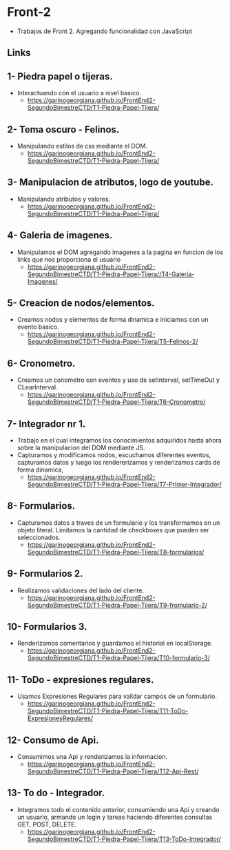 # Front-2
- Trabajos de Front 2. Agregando funcionalidad con JavaScript

## Links

## 1- Piedra papel o tijeras.
- Interactuando con el usuario a nivel basico.
    - https://garinogeorgiana.github.io/FrontEnd2-SegundoBimestreCTD/T1-Piedra-Papel-Tijera/


## 2- Tema oscuro - Felinos.
- Manipulando estilos de css mediante el DOM.
    - https://garinogeorgiana.github.io/FrontEnd2-SegundoBimestreCTD/T1-Piedra-Papel-Tijera/


## 3- Manipulacion de atributos, logo de youtube.
- Manipulando atributos y valores.
    - https://garinogeorgiana.github.io/FrontEnd2-SegundoBimestreCTD/T1-Piedra-Papel-Tijera/


## 4- Galeria de imagenes.
- Manipulamos el DOM agregando imagenes a la pagina en funcion de los links que nos proporciona el usuario
    - https://garinogeorgiana.github.io/FrontEnd2-SegundoBimestreCTD/T1-Piedra-Papel-Tijera//T4-Galeria-Imagenes/


## 5- Creacion de nodos/elementos.
- Creamos nodos y elementos de forma dinamica e iniciamos con un evento basico.
    - https://garinogeorgiana.github.io/FrontEnd2-SegundoBimestreCTD/T1-Piedra-Papel-Tijera/T5-Felinos-2/


## 6- Cronometro.
- Creamos un conometro con eventos y uso de setInterval, setTimeOut y CLearInterval.
    - https://garinogeorgiana.github.io/FrontEnd2-SegundoBimestreCTD/T1-Piedra-Papel-Tijera/T6-Cronometro/

## 7- Integrador nr 1.
- Trabajo en el cual integramos los conocimientos adquiridos hasta ahora sobre la manipulacion del DOM mediante JS.
- Capturamos y modificamos nodos, escuchamos diferentes eventos, capturamos datos y luego los rendererizamos y renderizamos cards de forma dinamica, 
    - https://garinogeorgiana.github.io/FrontEnd2-SegundoBimestreCTD/T1-Piedra-Papel-Tijera/T7-Primer-Integrador/

## 8- Formularios.
-  Capturamos datos a traves de un formulario y los transformamos en un objeto literal.
Limitamos la cantidad de checkboxes que pueden ser seleccionados.
    - https://garinogeorgiana.github.io/FrontEnd2-SegundoBimestreCTD/T1-Piedra-Papel-Tijera/T8-formularios/

## 9- Formularios 2.
-  Realizamos validaciones del lado del cliente.
    - https://garinogeorgiana.github.io/FrontEnd2-SegundoBimestreCTD/T1-Piedra-Papel-Tijera/T9-fromulario-2/

## 10- Formularios 3.
-  Renderizamos comentarios y guardamos el historial en localStorage.
    - https://garinogeorgiana.github.io/FrontEnd2-SegundoBimestreCTD/T1-Piedra-Papel-Tijera/T10-formulario-3/

## 11- ToDo - expresiones regulares.
-  Usamos Expresiones Regulares para validar campos de un formulario.
    - https://garinogeorgiana.github.io/FrontEnd2-SegundoBimestreCTD/T1-Piedra-Papel-Tijera/T11-ToDo-ExpresionesRegulares/

## 12- Consumo de Api.
-  Consumimos una Api y renderizamos la informacion.
    - https://garinogeorgiana.github.io/FrontEnd2-SegundoBimestreCTD/T1-Piedra-Papel-Tijera/T12-Api-Rest/

## 13- To do - Integrador.
-  Integramos todo el contenido anterior, consumiendo una Api y creando un usuario, armando un login y tareas haciendo diferentes consultas GET, POST, DELETE.
    - https://garinogeorgiana.github.io/FrontEnd2-SegundoBimestreCTD/T1-Piedra-Papel-Tijera/T13-ToDo-Integrador/
